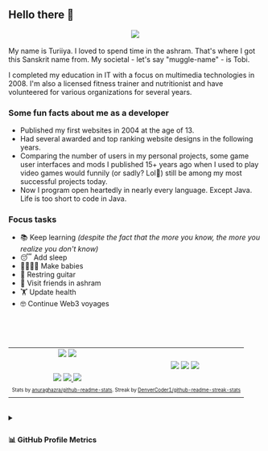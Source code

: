 ## Hello there 👋

<div align="center"><img src="https://capsule-render.vercel.app/api?type=waving&color=gradient&height=110&section=header&animation=twinkling" /></div>

My name is Turiiya. I loved to spend time in the ashram. That's where I got this Sanskrit name from. My societal - let's say "muggle-name" - is Tobi.

I completed my education in IT with a focus on multimedia technologies in 2008. I'm also a licensed fitness trainer and nutritionist and have volunteered for various organizations for several years.

### Some fun facts about me as a developer

- Published my first websites in 2004 at the age of 13.
- Had several awarded and top ranking website designs in the following years.
- Comparing the number of users in my personal projects, some game user interfaces and mods I published 15+ years ago when I used to play video games would funnily (or sadly? Lol🙈) still be among my most successful projects today.
- Now I program open heartedly in nearly every language. Except Java. Life is too short to code in Java.

### Focus tasks

- 📚 Keep learning _(despite the fact that the more you know, the more you realize you don't know)_
- 😴 Add sleep
- 👨‍👩‍👧‍👦 Make babies
- 🎸 Restring guitar
- 🧘 Visit friends in ashram
- 🏋️ Update health
- 🤓 Continue Web3 voyages

##

<br>

<div>
	<section align="center">
		&nbsp; &nbsp;
		<table align="center">
			<tr>
				<td align="center">
					<img width="360" src="./empty-path/fix-alignment-on-mobile.gif">
					<img width="360" src="https://github-readme-stats-onx08y1iw-tobealive.vercel.app/api?username=tobealive&count_private=true&include_orgs=true&show_icons=true&theme=tokyonight&border_color=15161e">
					<h2></h2>
					<img width="360" src="./empty-path/fix-alignment-on-mobile.gif">
					<a href="https://github.com/DenverCoder1/github-readme-streak-stats">
					<img width="360" src="https://streak-stats.demolab.com/?user=tobealive&theme=tokyonight&border=15161e&stroke=15161e">
					</a>
					<img width="360" src="./empty-path/fix-alignment-on-mobile.gif">
				</td>
				<td align="center">
					<img width="360" src="./empty-path/fix-alignment-on-mobile.gif">
					<img width="270" src="https://github-readme-stats-onx08y1iw-tobealive.vercel.app/api/top-langs/?username=tobealive&count_private=true&include_orgs=true&langs_count=8&hide=nix,javascript,vue,c%23,css,scss,html&exclude_repo=jikan,1blu-svelte-mail-setup,mail-setup-euromet&theme=tokyonight&border_color=15161e">
					<img width="360" src="./empty-path/fix-alignment-on-mobile.gif">
				</td>
			<tr>
				<td colspan="2" align="right">
					<sub>
					<sup>Stats by <a href="https://github.com/anuraghazra/github-readme-stats">anuraghazra/github-readme-stats</a>. Streak by <a href="https://github.com/DenverCoder1/github-readme-streak-stats">DenverCoder1/github-readme-streak-stats</a></sup>
					</sub>
				</td>
			</tr>
		</table>
	</section>
	<div>&nbsp;</div>
	<section>
		<details>
			<summary>
				<sub>
					<sup>
						<h2>📊 GitHub Profile Metrics</h2>
					</sup>
				</sub>
			</summary>
			<table align="center">
				<tr>
					<td>
						<br>
						<a href="https://github.com/tobealive"><img align="center" width="420" src="assets/base.svg" alt="Base" /></a><br>
						<img width="360" src="./empty-path/fix-alignment-on-mobile.gif">
					</td>
					<td>
						<sub><em>Default Analysis - Profile Repositories</em></sub><br>
						<a href="https://github.com/tobealive"><img align="center" width="420" src="assets/langs-all.svg" alt="All Commits Analysis"></a><br>
						<br>
						<sub><em>Indepth Analysis - Public Commits (Category: "Programming")</em></sub><br>
						<a href="https://github.com/tobealive"><img align="center" width="420" src="assets/langs-indepth-programming.svg" alt="Programming Category Analysis"></a><br>
						<br>
						<sub><em>Default Analysis - Recent Commits (30 Days)</em></sub><br>
						<a href="https://github.com/tobealive"><img align="center" width="420" src="assets/langs-recent.svg" alt="Recent Analysis"></a><br>
						<a href="https://github.com/tobealive"><img width="360" src="./empty-path/fix-alignment-on-mobile.gif"></a>
					</td>
				</tr>
				<tr>
					<td colspan="2" align="right">
						<sub>
						<sup>Profile Analysis & Language Activity. Generated with <a href="https://github.com/lowlighter/metrics">lowlighter/metrics</a></sup>
						</sub>
					</td>
				</tr>
			</table>
		</details>
	</section>
	<div align="center">
		<!--<footer><img src="https://capsule-render.vercel.app/api?type=waving&color=gradient&height=110&section=footer&animation=twinkling" /></footer>-->
	</div>
</div>
